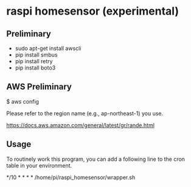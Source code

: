 # raspi homesensor (experimental)

## Preliminary

- sudo apt-get install awscli
- pip install smbus
- pip install retry
- pip install boto3

## AWS Preliminary

$ aws config

Please refer to the region name (e.g., ap-northeast-1) you use.

https://docs.aws.amazon.com/general/latest/gr/rande.html

## Usage

To routinely work this program, you can add a following line to the cron table in your environment.

*/10 * * * * /home/pi/raspi_homesensor/wrapper.sh
